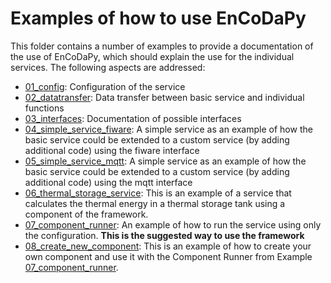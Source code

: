 # Examples of how to use EnCoDaPy

This folder contains a number of examples to provide a documentation of the use of EnCoDaPy, which should explain the use for the individual services. The following aspects are addressed:

- [01_config](./01_config/): Configuration of the service
- [02_datatransfer](./02_datatransfer/): Data transfer between basic service and individual functions
- [03_interfaces](03_interfaces): Documentation of possible interfaces
- [04_simple_service_fiware](./04_simple_service_fiware/): A simple service as an example of how the basic service could be extended to a custom service (by adding additional code) using the fiware interface
- [05_simple_service_mqtt](./05_simple_service_mqtt/): A simple service as an example of how the basic service could be extended to a custom service (by adding additional code) using the mqtt interface
- [06_thermal_storage_service](./06_thermal_storage_service/): This is an example of a service that calculates the thermal energy in a thermal storage tank using a component of the framework.
- [07_component_runner](./07_component_runner): An example of how to run the service using only the configuration. **This is the suggested way to use the framework**
- [08_create_new_component](./08_create_new_component/): This is an example of how to create your own component and use it with the Component Runner from Example [07_component_runner](./07_component_runner).
